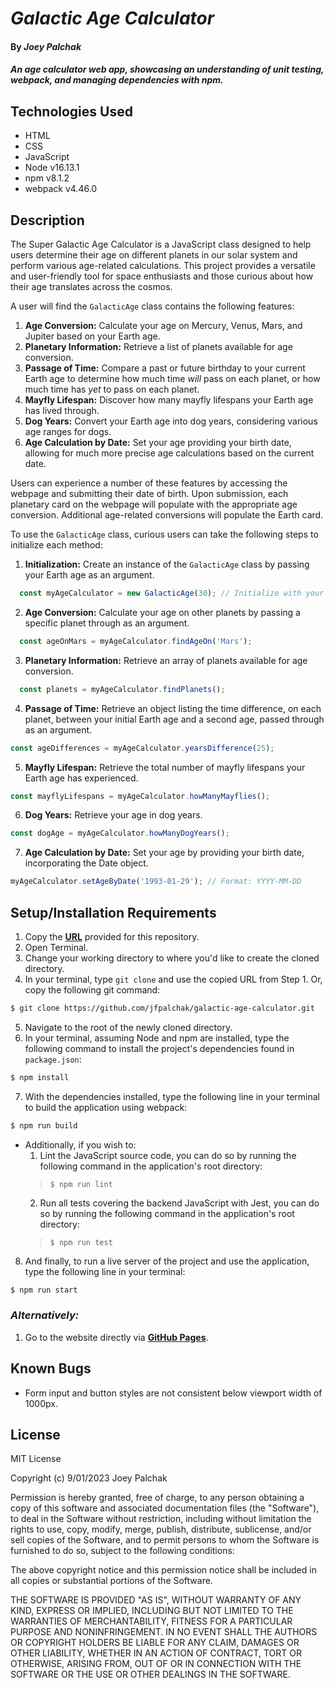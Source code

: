 # _Galactic Age Calculator_

#### By _**Joey Palchak**_

#### _An age calculator web app, showcasing an understanding of unit testing, webpack, and managing dependencies with npm._

## Technologies Used

* HTML
* CSS
* JavaScript
* Node v16.13.1
* npm v8.1.2
* webpack v4.46.0

## Description

The Super Galactic Age Calculator is a JavaScript class designed to help users determine their age on different planets in our solar system and perform various age-related calculations. This project provides a versatile and user-friendly tool for space enthusiasts and those curious about how their age translates across the cosmos.

A user will find the `GalacticAge` class contains the following features:
1. **Age Conversion:** Calculate your age on Mercury, Venus, Mars, and Jupiter based on your Earth age.
2. **Planetary Information:** Retrieve a list of planets available for age conversion.
3. **Passage of Time:** Compare a past or future birthday to your current Earth age to determine how much time _will_ pass on each planet, or how much time has _yet_ to pass on each planet.
4. **Mayfly Lifespan:** Discover how many mayfly lifespans your Earth age has lived through.
5. **Dog Years:** Convert your Earth age into dog years, considering various age ranges for dogs.
6. **Age Calculation by Date:** Set your age providing your birth date, allowing for much more precise age calculations based on the current date.

Users can experience a number of these features by accessing the webpage and submitting their date of birth. Upon submission, each planetary card on the webpage will populate with the appropriate age conversion. Additional age-related conversions will populate the Earth card.

To use the `GalacticAge` class, curious users can take the following steps to initialize each method:

1. **Initialization:** Create an instance of the `GalacticAge` class by passing your Earth age as an argument.
```javascript
  const myAgeCalculator = new GalacticAge(30); // Initialize with your Earth age (e.g., 30 years)
```
2. **Age Conversion:** Calculate your age on other planets by passing a specific planet through as an argument.
```javascript
  const ageOnMars = myAgeCalculator.findAgeOn('Mars');
```
3. **Planetary Information:** Retrieve an array of planets available for age conversion.
```javascript
  const planets = myAgeCalculator.findPlanets();
```
4. **Passage of Time:** Retrieve an object listing the time difference, on each planet, between your initial Earth age and a second age, passed through as an argument.
```javascript
const ageDifferences = myAgeCalculator.yearsDifference(25);
```
5. **Mayfly Lifespan:** Retrieve the total number of mayfly lifespans your Earth age has experienced.
```javascript
const mayflyLifespans = myAgeCalculator.howManyMayflies();
```
6. **Dog Years:** Retrieve your age in dog years.
```javascript
const dogAge = myAgeCalculator.howManyDogYears();
```
7. **Age Calculation by Date:** Set your age by providing your birth date, incorporating the Date object.
```javascript
myAgeCalculator.setAgeByDate('1993-01-29'); // Format: YYYY-MM-DD
```

## Setup/Installation Requirements

1. Copy the **[URL](https://github.com/jfpalchak/galactic-age-calculator.git)** provided for this repository.
2. Open Terminal.
3. Change your working directory to where you'd like to create the cloned directory.
4. In your terminal, type `git clone` and use the copied URL from Step 1. Or, copy the following git command:
```bash
$ git clone https://github.com/jfpalchak/galactic-age-calculator.git
```
5. Navigate to the root of the newly cloned directory.
6. In your terminal, assuming Node and npm are installed, type the following command to install the project's dependencies found in `package.json`:
```bash
$ npm install
```
7. With the dependencies installed, type the following line in your terminal to build the application using webpack:
```bash
$ npm run build
```
  * Additionally, if you wish to:
    1. Lint the JavaScript source code, you can do so by running the following command in the application's root directory: 
    > `$ npm run lint`
    2. Run all tests covering the backend JavaScript with Jest, you can do so by running the following command in the application's root directory: 
    > `$ npm run test`
    
8. And finally, to run a live server of the project and use the application, type the following line in your terminal:
```bash
$ npm run start
```

### _Alternatively:_

1. Go to the website directly via **[GitHub Pages](https://jfpalchak.github.io/galactic-age-calculator/)**.

## Known Bugs

* Form input and button styles are not consistent below viewport width of 1000px.

## License

MIT License

Copyright (c) 9/01/2023 Joey Palchak

Permission is hereby granted, free of charge, to any person obtaining a copy of this software and associated documentation files (the "Software"), to deal in the Software without restriction, including without limitation the rights to use, copy, modify, merge, publish, distribute, sublicense, and/or sell copies of the Software, and to permit persons to whom the Software is furnished to do so, subject to the following conditions:  

The above copyright notice and this permission notice shall be included in all copies or substantial portions of the Software.  

THE SOFTWARE IS PROVIDED "AS IS", WITHOUT WARRANTY OF ANY KIND, EXPRESS OR IMPLIED, INCLUDING BUT NOT LIMITED TO THE WARRANTIES OF MERCHANTABILITY, FITNESS FOR A PARTICULAR PURPOSE AND NONINFRINGEMENT. IN NO EVENT SHALL THE AUTHORS OR COPYRIGHT HOLDERS BE LIABLE FOR ANY CLAIM, DAMAGES OR OTHER LIABILITY, WHETHER IN AN ACTION OF CONTRACT, TORT OR OTHERWISE, ARISING FROM, OUT OF OR IN CONNECTION WITH THE SOFTWARE OR THE USE OR OTHER DEALINGS IN THE SOFTWARE.